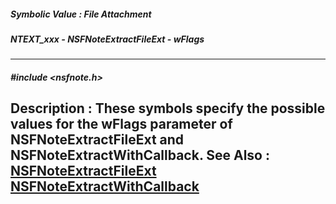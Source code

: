 ##### Symbolic Value : File Attachment
##### NTEXT_xxx - NSFNoteExtractFileExt - wFlags
---
##### #include <nsfnote.h>
**Description :**
These symbols specify the possible values for the wFlags parameter of 
NSFNoteExtractFileExt and NSFNoteExtractWithCallback.
**See Also :**
[NSFNoteExtractFileExt](D:/md_files/NSFNoteExtractFileExt.md)
[NSFNoteExtractWithCallback](D:/md_files/NSFNoteExtractWithCallback.md)
---
